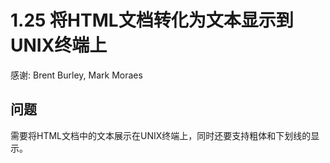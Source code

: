 # 1.25 将HTML文档转化为文本显示到UNIX终端上

感谢: Brent Burley, Mark Moraes

## 问题

需要将HTML文档中的文本展示在UNIX终端上，同时还要支持粗体和下划线的显示。

